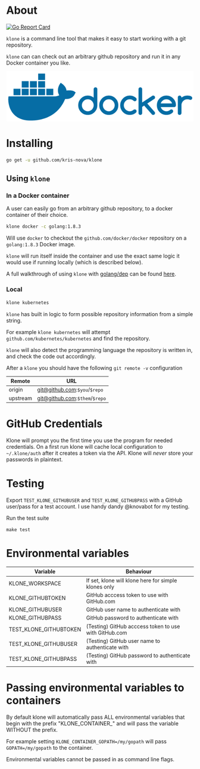 # About

[![Go Report Card](https://goreportcard.com/badge/github.com/kris-nova/klone)](https://goreportcard.com/report/github.com/kris-nova/klone)


`klone` is a command line tool that makes it easy to start working with a git repository.

`klone` can can check out an arbitrary github repository and run it in any Docker container you like.

<p align="center">
  <img src="doc/img/docker.png"> </image>
</p>


# Installing

```bash
go get -u github.com/kris-nova/klone
```

## Using `klone`

### In a Docker container

A user can easily go from an arbitrary github repository, to a docker container of their choice.

```bash
klone docker -c golang:1.8.3
```

Will use `docker` to checkout the `github.com/docker/docker` repository on a `golang:1.8.3` Docker image.

`klone` will run itself inside the container and use the exact same logic it would use if running locally (which is described below).

A full walkthrough of using `klone` with [golang/dep](https://github.com/golang/dep) can be found [here](doc/dep-example.md).

### Local

```bash
klone kubernetes
```

`klone` has built in logic to form possible repository information from a simple string.

For example `klone kubernetes` will attempt `github.com/kubernetes/kubernetes` and find the repository.

`klone` will also detect the programming language the repository is written in, and check the code out accordingly.

After a `klone` you should have the following `git remote -v` configuration

| Remote        | URL                                         |
| ------------- | ------------------------------------------- |
| origin        | git@github.com:`$you`/`$repo`               |
| upstream      | git@github.com:`$them`/`$repo`              |


# GitHub Credentials

Klone will prompt you the first time you use the program for needed credentials.
On a first run klone will cache local configuration to `~/.klone/auth` after it creates a token via the API.
Klone will *never* store your passwords in plaintext.

# Testing

Export `TEST_KLONE_GITHUBUSER` and `TEST_KLONE_GITHUBPASS` with a GitHub user/pass for a test account.
I use handy dandy @knovabot for my testing.

Run the test suite

```
make test
```

# Environmental variables

| Variable                              | Behaviour                                              |
| ------------------------------------- | ------------------------------------------------------ |
|KLONE_WORKSPACE                        | If set, klone will klone here for simple klones only   |
|KLONE_GITHUBTOKEN                      | GitHub acccess token to use with GitHub.com            |
|KLONE_GITHUBUSER                       | GitHub user name to authenticate with                  |
|KLONE_GITHUBPASS                       | GitHub password to authenticate with                   |
|TEST_KLONE_GITHUBTOKEN                 | (Testing) GitHub acccess token to use with GitHub.com  |
|TEST_KLONE_GITHUBUSER                  | (Testing) GitHub user name to authenticate with        |
|TEST_KLONE_GITHUBPASS                  | (Testing) GitHub password to authenticate with         |

# Passing environmental variables to containers

By default klone will automatically pass ALL environmental variables that begin with the prefix "KLONE_CONTAINER_" and will pass the variable WITHOUT the prefix.

For example setting `KLONE_CONTAINER_GOPATH=/my/gopath` will pass `GOPATH=/my/gopath` to the container.

Environmental variables cannot be passed in as command line flags.